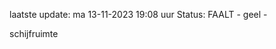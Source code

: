 laatste update: 
ma 13-11-2023 19:08   uur 
Status: FAALT - geel - 
<div class="service Y">schijfruimte</div>